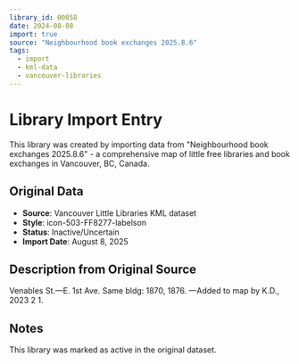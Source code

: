 ```yaml
---
library_id: 00058
date: 2024-08-08
import: true
source: "Neighbourhood book exchanges 2025.8.6"
tags:
  - import
  - kml-data
  - vancouver-libraries
---
```


# Library Import Entry

This library was created by importing data from "Neighbourhood book exchanges 2025.8.6" - a comprehensive map of little free libraries and book exchanges in Vancouver, BC, Canada.

## Original Data

- **Source**: Vancouver Little Libraries KML dataset
- **Style**: icon-503-FF8277-labelson
- **Status**: Inactive/Uncertain
- **Import Date**: August 8, 2025

## Description from Original Source

Venables St.—E. 1st Ave.
Same bldg: 1870, 1876.
—Added to map by K.D., 2023 2 1.



## Notes

This library was marked as active in the original dataset.
